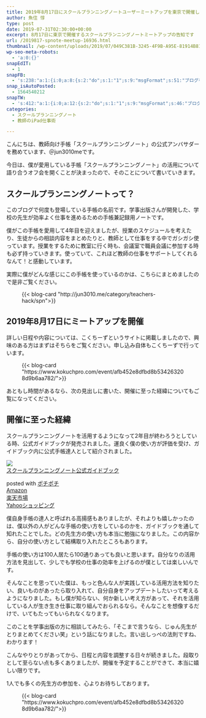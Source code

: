 ```yaml
---
title: 2019年8月17日にスクールプランニングノートユーザーミートアップを東京で開催します
author: 魚住 惇
type: post
date: 2019-07-31T02:30:00+00:00
excerpt: 8月17日に東京で開催するスクールプランニングノートミートアップの告知です
url: /2019817-spnote-meetup-16936.html
thumbnail: /wp-content/uploads/2019/07/049C381B-3245-4F9B-A95E-81914B81CD23.jpeg
wp-seo-meta-robots:
  - 'a:0:{}'
snapEdIT:
  - 1
snapFB:
  - 's:238:"a:1:{i:0;a:8:{s:2:"do";s:1:"1";s:9:"msgFormat";s:51:"ブログを更新しました！%TITLE% %SITENAME%";s:8:"postType";s:1:"A";s:9:"isAutoImg";s:1:"A";s:8:"imgToUse";s:0:"";s:9:"isAutoURL";s:1:"A";s:8:"urlToUse";s:0:"";s:4:"doFB";i:0;}}";'
snap_isAutoPosted:
  - 1564540212
snapTW:
  - 's:412:"a:1:{i:0;a:12:{s:2:"do";s:1:"1";s:9:"msgFormat";s:46:"ブログを更新しました: %TITLE%  %URL%";s:8:"attchImg";s:1:"1";s:9:"isAutoImg";s:1:"A";s:8:"imgToUse";s:0:"";s:9:"isAutoURL";s:1:"A";s:8:"urlToUse";s:0:"";s:4:"doTW";i:0;s:8:"isPosted";s:1:"1";s:4:"pgID";s:19:"1156391583995981825";s:7:"postURL";s:56:"https://twitter.com/jun3010me/status/1156391583995981825";s:5:"pDate";s:19:"2019-07-31 02:30:13";}}";'
categories:
  - スクールプランニングノート
  - 教師のiPad仕事術

---
```

こんにちは、教師向け手帳「スクールプランニングノート」の公式アンバサダーを務めています、＠jun3010meです。

今日は、僕が愛用している手帳「スクールプランニングノート」の活用について語り合うオフ会を開くことが決まったので、そのことについて書いていきます。

## スクールプランニングノートって？

このブログで何度も登場している手帳の名前です。学事出版さんが開発した、学校の先生が効率よく仕事を進めるための手帳兼記録用ノートです。

僕がこの手帳を愛用して4年目を迎えましたが、授業のスケジュールを考えたり、生徒からの相談内容をまとめたりと、教師として仕事をする中でガシガシ使っています。授業をするために教室に行く時も、会議室で職員会議に参加する時も必ず持っていきます。使っていて、これほど教師の仕事をサポートしてくれるなんて！と感動しています。

実際に僕がどんな感じにこの手帳を使っているのかは、こちらにまとめましたので是非ご覧ください。<figure class="wp-block-embed is-type-rich is-provider-wp-oembed-blog-card">

<div class="wp-block-embed__wrapper">
  {{< blog-card "http://jun3010.me/category/teachers-hack/spn">}}
</div></figure> 

## 2019年8月17日にミートアップを開催

詳しい日程や内容については、こくちーずというサイトに掲載しましたので、興味のある方はまずはそちらをご覧ください。申し込み自体もこくちーずで行っています。<figure class="wp-block-embed is-type-rich is-provider-wp-oembed-blog-card">

<div class="wp-block-embed__wrapper">
  {{< blog-card "https://www.kokuchpro.com/event/afb452e8dfbd8b534263208d9b6aa782/">}}
</div></figure> 

あともし時間があるなら、次の見出しに書いた、開催に至った経緯についてもご覧になってください。

## 開催に至った経緯

スクールプランニングノートを活用するようになって2年目が終わろうとしている時、公式ガイドブックが発売されました。運良く僕の使い方が評価を受け、ガイドブック内に公式手帳達人として紹介されました。

<div class="cstmreba">
  <div class="kaerebalink-box">
    <div class="kaerebalink-image">
      <a href="https://www.amazon.co.jp/%E3%82%B9%E3%82%AF%E3%83%BC%E3%83%AB%E3%83%97%E3%83%A9%E3%83%B3%E3%83%8B%E3%83%B3%E3%82%B0%E3%83%8E%E3%83%BC%E3%83%88%E5%85%AC%E5%BC%8F%E3%82%AC%E3%82%A4%E3%83%89%E3%83%96%E3%83%83%E3%82%AF-%E3%82%B9%E3%82%AF%E3%83%BC%E3%83%AB%E3%83%97%E3%83%A9%E3%83%B3%E3%83%8B%E3%83%B3%E3%82%B0%E3%83%8E%E3%83%BC%E3%83%88%E5%88%B6%E4%BD%9C%E5%A7%94%E5%93%A1%E4%BC%9A/dp/4761924160?SubscriptionId=AKIAIGGQ4QGQY6L2RH4A&#038;tag=jun3010me-22&#038;linkCode=xm2&#038;camp=2025&#038;creative=165953&#038;creativeASIN=4761924160" target="_blank" rel="noopener noreferrer"><img decoding="async" src="https://images-fe.ssl-images-amazon.com/images/I/51MV5tVk6dL._SL160_.jpg" style="border: none;" /></a>
    </div>
    <div class="kaerebalink-info">
      <div class="kaerebalink-name">
        <a href="https://www.amazon.co.jp/%E3%82%B9%E3%82%AF%E3%83%BC%E3%83%AB%E3%83%97%E3%83%A9%E3%83%B3%E3%83%8B%E3%83%B3%E3%82%B0%E3%83%8E%E3%83%BC%E3%83%88%E5%85%AC%E5%BC%8F%E3%82%AC%E3%82%A4%E3%83%89%E3%83%96%E3%83%83%E3%82%AF-%E3%82%B9%E3%82%AF%E3%83%BC%E3%83%AB%E3%83%97%E3%83%A9%E3%83%B3%E3%83%8B%E3%83%B3%E3%82%B0%E3%83%8E%E3%83%BC%E3%83%88%E5%88%B6%E4%BD%9C%E5%A7%94%E5%93%A1%E4%BC%9A/dp/4761924160?SubscriptionId=AKIAIGGQ4QGQY6L2RH4A&#038;tag=jun3010me-22&#038;linkCode=xm2&#038;camp=2025&#038;creative=165953&#038;creativeASIN=4761924160" target="_blank" rel="noopener noreferrer">スクールプランニングノート公式ガイドブック</a></p>
        <div class="kaerebalink-powered-date">
          posted with <a href="http://jun3010.me/" rel="nofollow noopener noreferrer" target="_blank">ポチポチ</a>
        </div>
      </div>
      <div class="kaerebalink-link1">
        <div class="shoplinkamazon">
          <a href="https://www.amazon.co.jp/gp/search?keywords=スクールプランニングノート公式ガイドブック&#038;tag=jun3010me-22" target="_blank" rel="noopener noreferrer">Amazon</a>
        </div>
        <div class="shoplinkrakuten">
          <a href="https://hb.afl.rakuten.co.jp/hgc/10ef1d94.c90f9829.10ef1d95.53606a39/?pc=https%3A%2F%2Fsearch.rakuten.co.jp%2Fsearch%2Fmall%2Fスクールプランニングノート公式ガイドブック%2F-%2Ff.1-p.1-s.1-sf.0-st.A-v.2%3Fx%3D0%26scid%3Daf_ich_link_urltxt%26m%3Dhttp%3A%2F%2Fm.rakuten.co.jp%2F" target="_blank" rel="noopener noreferrer">楽天市場</a>
        </div>
        <div class="shoplinkyahoo">
          <a href="https://ck.jp.ap.valuecommerce.com/servlet/referral?sid=3040825&#038;pid=884909937&#038;vc_url=http%3A%2F%2Fsearch.shopping.yahoo.co.jp%2Fsearch%3Fp%3Dスクールプランニングノート公式ガイドブック;vcptn=kaereba" target="_blank" rel="noopener noreferrer">Yahooショッピング<img decoding="async" loading="lazy" src="//ad.jp.ap.valuecommerce.com/servlet/gifbanner?sid=3040825&#038;pid=884909937" height="1" width="1" border="0" /></a>
        </div>
      </div>
    </div>
    <div class="booklink-footer">
    </div>
  </div>
</div>

僕自身手帳の達人と呼ばれる高揚感もありましたが、それよりも嬉しかったのは、僕以外の人がどんな手帳の使い方をしているのかを、ガイドブックを通して知れたことでした。どの先生方の使い方も本当に勉強になりました。この内容から、自分の使い方として結構取り入れたところもあります。

手帳の使い方は100人居たら100通りあっても良いと思います。自分なりの活用方法を見出して、少しでも学校の仕事の効率を上げるのが僕としては楽しいんです。

そんなことを思っていた僕は、もっと色んな人が実践している活用方法を知りたい、良いものがあったら取り入れて、自分自身をアップデートしたいって考えるようになりました。もし僕が知らない、何か新しい考え方があって、それを活用している人が生き生き仕事に取り組んでおられるなら。そんなことを想像するだけで、いてもたってもいられなくなります。

このことを学事出版の方に相談してみたら、「そこまで言うなら、じゅん先生がとりまとめてください笑」という話になりました。言い出しっぺの法則ですね、わかります！

こんなやりとりがあってから、日程と内容を調整する日々が続きました。段取りとして至らない点も多くありましたが、開催を予定することができて、本当に嬉しい限りです。

1人でも多くの先生方の参加を、心よりお待ちしております。<figure class="wp-block-embed is-type-rich is-provider-wp-oembed-blog-card">

<div class="wp-block-embed__wrapper">
  {{< blog-card "https://www.kokuchpro.com/event/afb452e8dfbd8b534263208d9b6aa782/">}}
</div></figure>